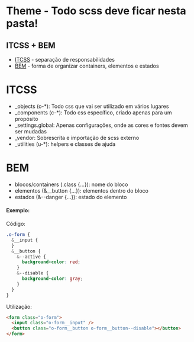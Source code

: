 # Theme - Todo scss deve ficar nesta pasta!

## ITCSS + BEM

- [ITCSS](https://imasters.com.br/arquitetura-da-informacao/arquitetura-css-itcss) - separação de responsabilidades
- [BEM](http://getbem.com/introduction/) - forma de organizar containers, elementos e estados

# ITCSS

- \_objects (o-\*): Todo css que vai ser utilizado em vários lugares
- \_components (c-\*): Todo css específico, criado apenas para um propósito
- \_settings.global: Apenas configurações, onde as cores e fontes devem ser mudadas
- \_vendor: Sobrescrita e importação de scss externo
- \_utilities (u-\*): helpers e classes de ajuda

# BEM

- blocos/containers (.class {...}): nome do bloco
- elementos (&\_\_button {...}): elementos dentro do bloco
- estados (&--danger {...}): estado do elemento

#### Exemplo:

Código:

```scss
.o-form {
  &__input {
  }
  &__button {
    &--active {
      background-color: red;
    }
    &--disable {
      background-color: gray;
    }
  }
}
```

Utilização:

```html
<form class="o-form">
  <input class="o-form__input" />
  <button class="o-form__button o-form__button--disable"></button>
</form>
```
